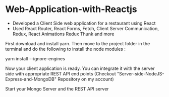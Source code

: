 # Web-Application-with-Reactjs

* Developed a Client Side web application for a restaurant using React
* Used React Router, React Forms, Fetch, Client Server Communication, Redux, React Animations Redux Thunk and more

First download and install yarn. 
Then move to the project folder in the terminal and do the following to install the node modules :

yarn install --ignore-engines

Now your client application is ready. 
You can integrate it with the server side with appropriate REST API end points (Checkout "Server-side-NodeJS-Express-and-MongoDB" Repository on my account)

Start your Mongo Server and the REST API server
